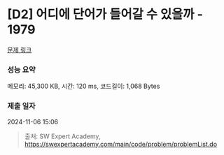 # [D2] 어디에 단어가 들어갈 수 있을까 - 1979 

[문제 링크](https://swexpertacademy.com/main/code/problem/problemDetail.do?contestProbId=AV5PuPq6AaQDFAUq) 

### 성능 요약

메모리: 45,300 KB, 시간: 120 ms, 코드길이: 1,068 Bytes

### 제출 일자

2024-11-06 15:06



> 출처: SW Expert Academy, https://swexpertacademy.com/main/code/problem/problemList.do